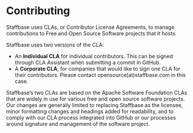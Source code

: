 # Contributing

Staffbase uses CLAs, or Contributor License Agreements, to manage contributions to Free and Open Source Software projects that it hosts.

Staffbase uses two versions of the CLA:

- An **Individual CLA** for individual contributors. This can be signed through CLA Assistant when submitting a commit in GitHub.
- A **Corporate CLA**, for companies that would like to sign one CLA for their contributors. Please contact opensource(at)staffbase.com in this case.

Staffbase’s two CLAs are based on the Apache Software Foundation CLAs that are widely in use for various free and open source software projects. Our changes are generally limited to replacing Staffbase as the licensee, minor formatting changes and headings added for readability, and to comply with our CLA process integrated into GitHub or our processes around signature and management of the software project.